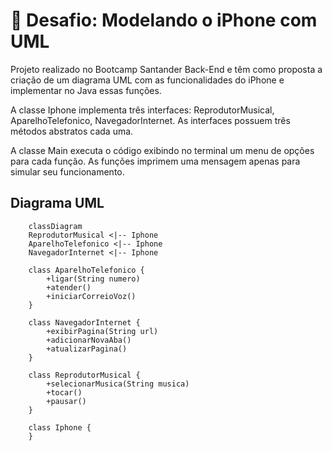 # :iphone: Desafio: Modelando o iPhone com UML
Projeto realizado no Bootcamp Santander Back-End e têm como proposta a criação de um diagrama UML com as funcionalidades do iPhone e implementar no Java essas funções. 

A classe Iphone implementa três interfaces: ReprodutorMusical, AparelhoTelefonico, NavegadorInternet. As interfaces possuem três métodos abstratos cada uma.

A classe Main executa o código exibindo no terminal um menu de opções para cada função. As funções imprimem uma mensagem apenas para simular seu funcionamento.

## Diagrama UML
```mermaid
    classDiagram
    ReprodutorMusical <|-- Iphone
    AparelhoTelefonico <|-- Iphone
    NavegadorInternet <|-- Iphone

    class AparelhoTelefonico {
	    +ligar(String numero)
	    +atender()
	    +iniciarCorreioVoz()
    }

    class NavegadorInternet {
	    +exibirPagina(String url)
	    +adicionarNovaAba()
	    +atualizarPagina()
    }

    class ReprodutorMusical {
	    +selecionarMusica(String musica)
	    +tocar()
	    +pausar()
    }

    class Iphone {
    }
```



